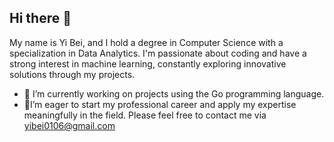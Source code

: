 ## Hi there 👋

My name is Yi Bei, and I hold a degree in Computer Science with a specialization in Data Analytics. 
I'm passionate about coding and have a strong interest in machine learning, constantly exploring innovative solutions through my projects.

- 🔭 I’m currently working on projects using the Go programming language.
- 👯I’m eager to start my professional career and apply my expertise meaningfully in the field. Please feel free to contact me via yibei0106@gmail.com


<!--
**yibei106/yibei106** is a ✨ _special_ ✨ repository because its `README.md` (this file) appears on your GitHub profile.

Here are some ideas to get you started:

- 🔭 I’m currently working on ...
- 🌱 I’m currently learning ...
- 👯 I’m looking to collaborate on ...
- 🤔 I’m looking for help with ...
- 💬 Ask me about ...
- 📫 How to reach me: ...
- 😄 Pronouns: ...
- ⚡ Fun fact: ...

- 🌱 I recently completed my final year project on crime prediction using machine learning technique, check it out [here]()
-->
